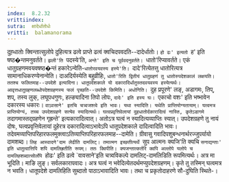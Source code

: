 ```yaml
---
index:  8.2.32
vrittiindex: 
sutra:  क्षादेर्धातोर्धः
vritti:  balamanorama 
---
```


दुह्धातोः क्विन्तात्सुलोपे दुहित्यत्र ढत्वे प्राप्ते ढत्वं क्वचिदपवदति--दादेर्धातोः। `हो ढः' इत्यतो `ह' इति षष्ठ�न्तमनुवर्तते। `झली'ति `पदस्ये'ति, `अन्ते' इति च पूर्ववदनुवर्तते। `धातो'रिप्यावर्तते। एकं धातुग्रहणमवयवषष्ठ�न्तं हकारेऽन्वेति-`धातोरवयवस्य हस्ये'ति। `दादे'रित्येतत्तु धातोरित्यत्र सामानाधिकरण्येनान्वेति। दाअदिर्यस्येति बहुव्रीहिः, `धातो'रिति द्वितीयं धातुग्रहणं तु धातोरुपदेशकालं लक्षयति। ततश्च फलितमाह--उपदेशे इत्यादिना। धातूपदेशकाले यो दकारादिर्धातुस्तदवयवस्य हस्येत्यर्थः। आवृत्तधातुग्रहणलब्धोपदेशग्रहणस्य फलं पृच्छति--उपदेशे किमिति। अधोगिति। `दुह प्रपूरणे' लङ्, अडागमः, तिप्, शप्, तस्य लुक्, लघूपधगुणः, हल्ङ्यादिना तिपो लोपः, `दादेः' इति हस्य घः। `एकाचो वशः' इति भष्भावेन दकारस्य धकारः। `वाऽवसाने' इतचि चत्र्वजश्त्वे इति भावः। यथा स्यादिति। यथेति प्राप्तियोग्यतायाम्। घत्वमत्र प्राप्तियोग्यं, तच्च उपदेशग्रहणे सत्येव स्यादित्यर्थः। घत्वप्रवृत्तिवेलायां दुहधातोर्दकारादित्वं नास्ति, कृतेऽडागमे `तदागमास्तद्ग्रहणेन गृह्रन्ते' इत्यकारादित्वात्। अतोऽत्र घत्वं न स्यादित्यव्याप्तिः स्यात्। उपदेशग्रहणे तु नायं दोषः, घत्वप्रवृत्तिवेलायां दुहेरत्र दकारादित्वाऽभावेऽपि धातूपदेशकाले दादित्वादिति भावः। तदेवमव्याप्तिपरिहारफलमुक्त्वाऽतिव्याप्तिपरिहारफलमाह--दामेति। ग्रीवासु गवादिपशुबन्धनार्थरज्जुपर्यायो दामशब्दः। `लिह आस्वादने'दाम लेढीति दामलिट्। तमात्मन इच्छतीत्यर्थे `सुप आत्मनः क्यजि'ति क्यचि `सनाद्यन्ताः' इति धातुत्वात्तिपि शपि दामलिह्रतीति रूपम्। ततः क्विपीति। क्यजन्तात्कर्तरि क्वपि अल्लोपे यलोपे च दामलिह्शब्दात्सोर्लोपे `होढः' इति ढत्वे `वावसाने'इति चत्र्वविकल्पे दामलिट्-दामलिडिति रूपमित्यर्थः। अत्र मा भूदिति। माङि लुङ्। सर्वलकारापवादः। अत्र घत्वं न भवेदित्येतदर्थमप्युपदेशग्रहणम्। कृते तु तस्मिन् घत्वमत्र न भवति। धातूपदेशे दामलिहिति सुब्दातो पाठाऽभावादिति भावः। तथा च प्रकृतोदाहरणे सौ-दुघिति स्थिते-।

